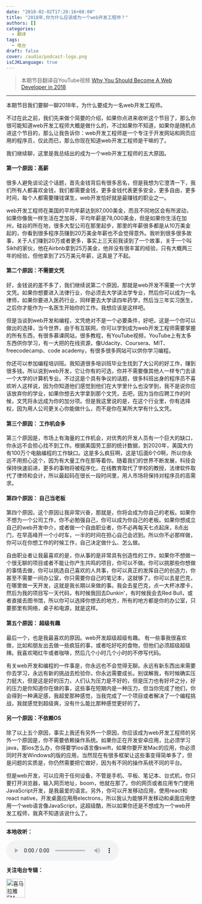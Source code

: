 ```yaml
---
date: "2018-02-02T17:20:16+08:00"
title: "2018年,你为什么应该成为一个web开发工程师？"
authors: []
categories:
  - 翻译
tags:
  - 电台
draft: false
cover: /audio/podcast-logo.png
isCJKLanguage: true
---
```


>本期节目翻译自YouTube视频 [Why You Should Become A Web Developer in 2018](https://www.youtube.com/watch?v=Szq9oCf6Uq8)

* * *


本期节目我们要聊一聊2018年，为什么要成为一名web开发工程师。

不过在此之前，我们先来做个简要的介绍，如果你点进来收听这个节目了，那么你很可能知道web开发工程师大概是做什么的，不过如果你不知道，如果你是随机点进这个节目的，那么让我告诉你：web开发工程师是一个专注于开发网站和网页应用的程序员，仅此而已，那么你现在知道web开发工程师是干嘛的了。我们继续聊，这里是我总结出的成为一个web开发工程师的五大原因。#### 第一个原因：高薪很多人避免谈论这个话题，首先金钱背后有很多恶名，但是我想为它澄清一下，我们所有人都喜欢金钱，我们都需要金钱，更多金钱代表更多安全，更多自由，更多时间，每个人都需要赚钱谋生，web开发恰好就是最赚钱的职业之一。

web开发工程师在美国的平均年薪达到87,000美金，而且不同地区会有所波动，如果你像我一样生活在芝加哥，平均年薪是78,000美金，但是如果你生活在加州，硅谷的所在地，很多大型公司在那里起步，那里的年薪很多都是从10万美金起的，你看到很多程序员赚到20万美金年薪也不会觉得意外。我听到很多很多故事，关于人们赚到20万或者更多，事实上三天前我读到了一个故事，关于一个叫Sikh的家伙，他在Airbnb拿到25万美金，他并没有很丰富的经验，只有大概两三年的经验，但他拿到了25万美元年薪，这真是了不起。#### 第二个原因：不需要文凭好，金钱说的差不多了，我们继续说第二个原因，那就是web开发不需要一个大学文凭。如果你想要进入法律行业，你必须去大学读法学专业，然后你可以成为一名律师，如果你要进入医药行业，同样要去大学读四年药学，然后当三年实习医生，之后你才能作为一名医生开始你的工作。我想应该是这样吧。但是当谈到web开发和编程，文凭绝对不是一个必要条件，好吧，这是一个你可以做出的选择，当今世界，由于有互联网，你可以学到成为web开发工程师需要掌握的所有东西，有很多慕课网站，很多教程，有YouTube视频，YouTube上有太多东西供你学习，有一大把的在线资源，像Udacity、Coursera、MIT、freecodecamp、code academy，有很多很多网站可以供你学习编程。你还可以参加编程培训班。我知道很多培训班毕业生找到了大公司的好工作，赚到很多钱。所以说到web开发，它让你有的可选，你并不需要像其他人一样专门去读一个大学的计算机专业。不过这是个具有争议的话题，很多科班出身的程序员不喜欢听人这样说，因为你知道他们感觉到他们在大学里什么也没学到，我不是说你应该放弃你的学业，如果你想去大学拿到那个文凭，去吧，因为当你应聘工作的时候，文凭将永远成为你的加分项。但是我这里说的是，在这个行业里，你有选择权，因为用人公司更关心你能做什么，而不是你在某所大学有什么文凭。#### 第三个原因： 工作机会多第三个原因是，市场上有海量的工作机会，对优秀的开发人员有一个巨大的缺口，你永远不会担心找不到工作。根据美国劳工部的统计数据，到2020年，美国大约有100万个电脑编程的工作缺口。这是多么疯狂啊，这是1后面6个0啊，所以你永远不用担心这个，因为有大量工作在那等着你。随着我们的世界不断发展，科技会保持快速前进，更多的事物将被程序化，在线教育取代了学校的教授，法律软件取代了律师和会计，所以最起码在很长一段时间里，用人市场将保持对程序员的高需求。

#### 第四个原因： 自己当老板第四个原因，这个原因让我非常兴奋，那就是，你将会成为你自己的老板。如果你不想为一个公司工作，你不必勉强自己，你可以成为你自己的老板。如果你想成立自己的web开发中介，或者做一个自由职业者，你不必再每天七点起床，8点出门，在早高峰开一个小时车，一半的时间在担心自己会迟到。所以你不必那样做，你可以在你想工作的时候工作，自己决定做什么、怎么做。

自由职业者让我最喜欢的是，你从事的是非常具有创造性的工作，如果你不想做一个很无聊的项目或者不能让你产生共鸣的项目，你可以不做。你可以挑那些你想做的事情去做，你可以挑选自己喜欢的人共事，你可以真正的发挥自己的创造力，你甚至不需要一间办公室，你只需要你自己的笔记本，这就够了。你可以去星巴克，在哪里做一天开发，这就是我长期以来做的事。我会去星巴克，点一大杯冰摩卡，然后为我的项目写一天代码，有时候我回去Dunkin'，有时候我会去Red Bull，或者直接去图书馆，所以你可以选择你想去的地方，所有的地方都是你的办公室，只要那里有网络，桌子和电源，就是这样。

#### 第五个原因： 超级有趣最后一个，也是我最喜欢的原因。web开发超级超级有趣。 有一些事我很喜欢做，比如和朋友出去做一些疯狂的事，或者吃好吃的食物，但他们必须超级超级辣。我喜欢喝红牛或者咖啡，然后几个小时几个小时的不停写代码。有关web开发和编程的一件事是，你永远也不会觉得无聊。永远有新东西出来需要你去学习，永远有新的挑战去检验你，你永远需要成长。别误解我，有时候确实压力挺大，但是这是好的压力，人们认为压力是不好的，但是压力也有好坏之分，好的压力是你知道你在做的事，这些事在短期内是一种压力，但当你完成了他们，你会得到一种满足感，我超爱那种感觉，当我完成了一个项目或者解决了一个编程挑战，我就感觉到超级爽，没有什么能比那种感觉更好的了。#### 另一个原因：不依赖OS除了以上五个原因，事实上我还有另外一个原因，你应该成为web开发工程师的另外一个原因是，你不需要依赖操作系统。如果你正在开发安卓应用，比必须学习java，那ios怎么办，你得要学ios语言像swift，如果你要开发Mac的应用，你必须同时开发Windows的版的应用，当然现在有很多框架让这些事变得简单多了，但是问题的实质是，你仍然需要把它做好，因为有不同的操作系统不同的平台。但是web开发，可以应用于任何设备，不管是手机、平板、笔记本、台式机，你只要打开浏览器，输入网页地址，boom，他就在那了。你的网页或者应用专门使用JavaScript开发，是我最爱的语言。另外，你可以开发移动应用，使用react和react native，开发桌面应用用electrons，所以我认为能够开发移动和桌面应用使用一个web语言像JavaScript，这超级酷，所以如果你还是不想成为一个web开发工程师，我真不知道该说什么了。

***


**本地收听：**

<audio controls>
  <source src="/audio/dian-tai-1.mp3" type="audio/mpeg">
  抱歉，您的浏览器不支持音频播放哦，请访问喜马拉雅听书专辑[《web开发电台》](http://www.ximalaya.com/34993184/album/12419451?feed=reset)收听
</audio>

**关注电台专辑：**

<a href="http://www.ximalaya.com/34993184/album/12419451" target="_blank"><img src="https://user-images.githubusercontent.com/25659205/35661314-4c66741e-074c-11e8-92c3-81c4e74b064f.png" width="50" height="50" alt="喜马拉雅FM" title="喜马拉雅FM" /></a>
